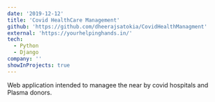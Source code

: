 ```yaml
---
date: '2019-12-12'
title: 'Covid HealthCare Management'
github: 'https://github.com/dheerajsatokia/CovidHealthManagment'
external: 'https://yourhelpinghands.in/'
tech:
  - Python
  - Django
company: ''
showInProjects: true
---
```


Web application intended to managee the near by covid hospitals and Plasma donors.
